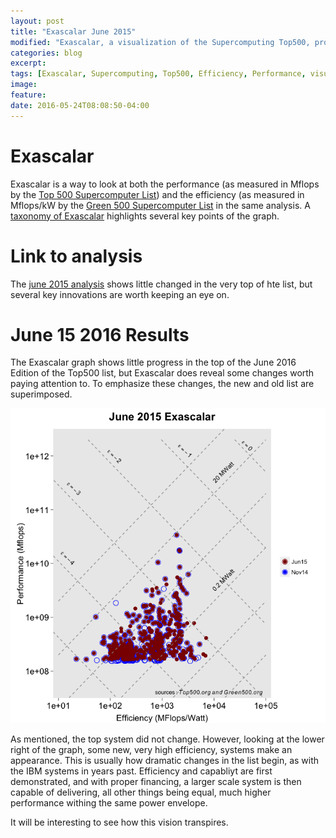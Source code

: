 ```yaml
---
layout: post
title: "Exascalar June 2015"
modified: "Exascalar, a visualization of the Supercomputing Top500, provides insight into the roles of scale and efficiency in supercomputing leardership "
categories: blog
excerpt: 
tags: [Exascalar, Supercomputing, Top500, Efficiency, Performance, visualization]
image:
feature:
date: 2016-05-24T08:08:50-04:00
---
```


# Exascalar  
Exascalar is a way to look at both the performance (as measured in Mflops by the [Top 500 Supercomputer List](http://www.top500.org)) and the efficiency (as measured in Mflops/kW by the [Green 500 Supercomputer List](http://www.green500.org) in the same analysis.  A [taxonomy of Exascalar](http://www.datacenterknowledge.com/archives/2013/01/28/the-taxonomy-of-exascalar/) highlights several key points of the graph. 

# Link to analysis

The [june 2015 analysis](https://rpubs.com/ww44ss/Jun2015Exascalar) shows little changed in the very top of hte list, but several key innovations are worth keeping an eye on. 

# June 15 2016 Results

The Exascalar graph shows little progress in the top of the June 2016 Edition of the Top500 list, but Exascalar does reveal some changes worth paying attention to. To emphasize these changes, the new and old list are superimposed.

![center](/figures/2016-09-16-Exascalar-June-2015/unnamed-chunk-3-1.png) 


As mentioned, the top system did not change. However, looking at the lower right of the graph, some new, very high efficiency, systems make an appearance. This is usually how dramatic changes in the list begin, as with the IBM systems in years past. Efficiency and capabliyt are first demonstrated, and with proper financing, a larger scale system is then capable of delivering, all other things being equal, much higher performance withing the same power envelope. 

It will be interesting to see how this vision transpires.
